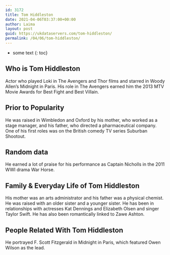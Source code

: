 ```yaml
---
id: 3172
title: Tom Hiddleston
date: 2021-04-06T03:37:00+00:00
author: Laima
layout: post
guid: https://ukdataservers.com/tom-hiddleston/
permalink: /04/06/tom-hiddleston/
---
```


* some text
{: toc}


## Who is Tom Hiddleston
                  
                  
                  
Actor who played Loki in The Avengers and Thor films and starred in Woody Allen&#8217;s Midnight in Paris. His role in The Avengers earned him the 2013 MTV Movie Awards for Best Fight and Best Villain. 
                  
              
            
              
            
                
                
                
## Prior to Popularity
                  
                  
                  
He was raised in Wimbledon and Oxford by his mother, who worked as a stage manager, and his father, who directed a pharmaceutical company. One of his first roles was on the British comedy TV series Suburban Shootout. 
                  
              
            
              
            
                
                
                
## Random data
                  
                  
                  
He earned a lot of praise for his performance as Captain Nicholls in the 2011 WWI drama War Horse. 
                  
              
            
              
            
                
                
                
## Family & Everyday Life of Tom Hiddleston
                  
                  
                  
His mother was an arts administrator and his father was a physical chemist. He was raised with an older sister and a younger sister. He has been in relationships with actresses Kat Dennings and Elizabeth Olsen and singer Taylor Swift. He has also been romantically linked to Zawe Ashton.
                  
              
            
              
            
                
                
                
## People Related With Tom Hiddleston
                  
                  
                  
He portrayed F. Scott Fitzgerald in Midnight in Paris, which featured Owen Wilson as the lead. 
                  
              
            
              
            
                
              
            
              
              
            
            
              
            
          
          
          